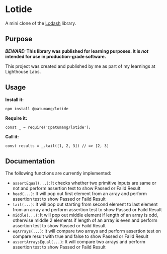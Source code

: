 # Lotide

A mini clone of the [Lodash](https://lodash.com) library.

## Purpose

**_BEWARE:_ This library was published for learning purposes. It is _not_ intended for use in production-grade software.**

This project was created and published by me as part of my learnings at Lighthouse Labs. 

## Usage

**Install it:**

`npm install @patumang/lotide`

**Require it:**

`const _ = require('@patumang/lotide');`

**Call it:**

`const results = _.tail([1, 2, 3]) // => [2, 3]`

## Documentation

The following functions are currently implemented:

* `assertEqual(...)`: It checks whether two primitive inputs are same or not and perform assertion test to show Passed or Faild Result
* `head(...)`: It will pop out first element from an array and perform assertion test to show Passed or Faild Result
* `tail(...)`: It will pop out starting from second element to last element from an array and perform assertion test to show Passed or Faild Result
* `middle(...)`: It will pop out middle element if length of an array is odd, otherwise middle 2 elements if length of an array is even and perform assertion test to show Passed or Faild Result
* `eqArrays(...)`: It will compare two arrays and perform assertion test on compare result with true and false to show Passed or Faild Result
* `assertArraysEqual(...)`: It will compare two arrays and perform assertion test to show Passed or Faild Result